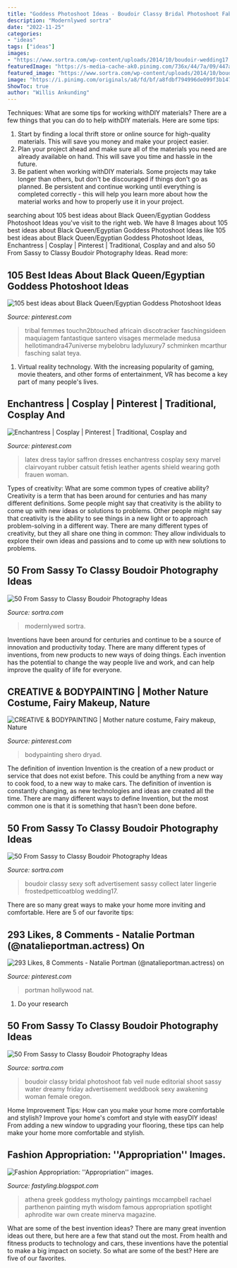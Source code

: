 ```yaml
---
title: "Goddess Photoshoot Ideas - Boudoir Classy Bridal Photoshoot Fab Veil Nude Editorial Shoot Sassy Water Dreamy Friday Advertisement Weddbook Sexy Awakening Woman Female Oregon"
description: "Modernlywed sortra"
date: "2022-11-25"
categories:
- "ideas"
tags: ["ideas"]
images:
- "https://www.sortra.com/wp-content/uploads/2014/10/boudoir-wedding17.jpg"
featuredImage: "https://s-media-cache-ak0.pinimg.com/736x/44/7a/09/447a09f09a0a8a9b1332eadfb5b1395d.jpg"
featured_image: "https://www.sortra.com/wp-content/uploads/2014/10/boudoir203.jpg"
image: "https://i.pinimg.com/originals/a8/fd/bf/a8fdbf794996de099f3b147f0d6a6b8d.jpg"
ShowToc: true
author: "Willis Ankunding"
---
```



Techniques: What are some tips for working withDIY materials?
There are a few things that you can do to help withDIY materials. Here are some tips: 
1. Start by finding a local thrift store or online source for high-quality materials. This will save you money and make your project easier. 
2. Plan your project ahead and make sure all of the materials you need are already available on hand. This will save you time and hassle in the future. 
3. Be patient when working withDIY materials. Some projects may take longer than others, but don't be discouraged if things don't go as planned. Be persistent and continue working until everything is completed correctly - this will help you learn more about how the material works and how to properly use it in your project.

	

		
searching about 105 best ideas about Black Queen/Egyptian Goddess Photoshoot Ideas you've visit to the right web. We have 8 Images about 105 best ideas about Black Queen/Egyptian Goddess Photoshoot Ideas like 105 best ideas about Black Queen/Egyptian Goddess Photoshoot Ideas, Enchantress | Cosplay | Pinterest | Traditional, Cosplay and and also 50 From Sassy to Classy Boudoir Photography Ideas. Read more:
		
    
## 105 Best Ideas About Black Queen/Egyptian Goddess Photoshoot Ideas

<img loading=lazy src="https://i.pinimg.com/736x/42/f1/5d/42f15ddd808af9f4308a42a3e8411254--medusa-makeup-eye-makeup.jpg" onerror="this.onerror=null;this.src='https://tse2.mm.bing.net/th?id=OIP.6pleSLF52pZn8ToZSNL-hwHaLG&amp;pid=15.1';" alt="105 best ideas about Black Queen/Egyptian Goddess Photoshoot Ideas">

_Source: pinterest.com_

>tribal femmes touchn2btouched africain discotracker faschingsideen maquiagem fantastique santero visages mermelade medusa hellotimandra47universe mybelobru ladyluxury7 schminken mcarthur fasching salat teya. 

	

1. Virtual reality technology. With the increasing popularity of gaming, movie theaters, and other forms of entertainment, VR has become a key part of many people's lives.

    
## Enchantress | Cosplay | Pinterest | Traditional, Cosplay And

<img loading=lazy src="https://s-media-cache-ak0.pinimg.com/736x/44/7a/09/447a09f09a0a8a9b1332eadfb5b1395d.jpg" onerror="this.onerror=null;this.src='https://tse2.mm.bing.net/th?id=OIP.N5xEq8SgzQh0du_kzoHKUgHaLG&amp;pid=15.1';" alt="Enchantress | Cosplay | Pinterest | Traditional, Cosplay and">

_Source: pinterest.com_

>latex dress taylor saffron dresses enchantress cosplay sexy marvel clairvoyant rubber catsuit fetish leather agents shield wearing goth frauen woman. 

	

Types of creativity: What are some common types of creative ability?
Creativity is a term that has been around for centuries and has many different definitions. Some people might say that creativity is the ability to come up with new ideas or solutions to problems. Other people might say that creativity is the ability to see things in a new light or to approach problem-solving in a different way. There are many different types of creativity, but they all share one thing in common: They allow individuals to explore their own ideas and passions and to come up with new solutions to problems.

    
## 50 From Sassy To Classy Boudoir Photography Ideas

<img loading=lazy src="http://www.sortra.com/wp-content/uploads/2014/10/boudoir-wedding24.jpg" onerror="this.onerror=null;this.src='https://tse3.mm.bing.net/th?id=OIP.8hCED3OfAV8AsfquUjgcgQHaE8&amp;pid=15.1';" alt="50 From Sassy to Classy Boudoir Photography Ideas">

_Source: sortra.com_

>modernlywed sortra. 

	

Inventions have been around for centuries and continue to be a source of innovation and productivity today. There are many different types of inventions, from new products to new ways of doing things. Each invention has the potential to change the way people live and work, and can help improve the quality of life for everyone.

    
## CREATIVE &amp; BODYPAINTING | Mother Nature Costume, Fairy Makeup, Nature

<img loading=lazy src="https://i.pinimg.com/originals/a8/fd/bf/a8fdbf794996de099f3b147f0d6a6b8d.jpg" onerror="this.onerror=null;this.src='https://tse4.mm.bing.net/th?id=OIP.z42rp-05thqoOxaJ3ku5ygHaLH&amp;pid=15.1';" alt="CREATIVE &amp; BODYPAINTING | Mother nature costume, Fairy makeup, Nature">

_Source: pinterest.com_

>bodypainting shero dryad. 

	

The definition of invention
Invention is the creation of a new product or service that does not exist before. This could be anything from a new way to cook food, to a new way to make cars. The definition of invention is constantly changing, as new technologies and ideas are created all the time. There are many different ways to define Invention, but the most common one is that it is something that hasn't been done before.

    
## 50 From Sassy To Classy Boudoir Photography Ideas

<img loading=lazy src="https://www.sortra.com/wp-content/uploads/2014/10/boudoir-wedding17.jpg" onerror="this.onerror=null;this.src='https://tse4.mm.bing.net/th?id=OIP.7lsfk4Dfwbngz75eeNVGbQHaLH&amp;pid=15.1';" alt="50 From Sassy to Classy Boudoir Photography Ideas">

_Source: sortra.com_

>boudoir classy sexy soft advertisement sassy collect later lingerie frostedpetticoatblog wedding17. 

	

There are so many great ways to make your home more inviting and comfortable. Here are 5 of our favorite tips:

    
## 293 Likes, 8 Comments - Natalie Portman (@natalieportman.actress) On

<img loading=lazy src="https://i.pinimg.com/736x/6a/2e/87/6a2e87eff83bdd721bbabdc45c037761.jpg" onerror="this.onerror=null;this.src='https://tse2.mm.bing.net/th?id=OIP.NDdnz-I7fr_ivwb6iONXRwHaJQ&amp;pid=15.1';" alt="293 Likes, 8 Comments - Natalie Portman (@natalieportman.actress) on">

_Source: pinterest.com_

>portman hollywood nat. 

	

1. Do your research

    
## 50 From Sassy To Classy Boudoir Photography Ideas

<img loading=lazy src="https://www.sortra.com/wp-content/uploads/2014/10/boudoir203.jpg" onerror="this.onerror=null;this.src='https://tse3.mm.bing.net/th?id=OIP.V50wITKDU6UoF6nV6LxfOgHaKD&amp;pid=15.1';" alt="50 From Sassy to Classy Boudoir Photography Ideas">

_Source: sortra.com_

>boudoir classy bridal photoshoot fab veil nude editorial shoot sassy water dreamy friday advertisement weddbook sexy awakening woman female oregon. 

	

Home Improvement Tips: How can you make your home more comfortable and stylish?
Improve your home's comfort and style with easyDIY ideas! From adding a new window to upgrading your flooring, these tips can help make your home more comfortable and stylish.

    
## Fashion Appropriation: &#039;&#039;Appropriation&#039;&#039; Images.

<img loading=lazy src="http://1.bp.blogspot.com/_HBJaKhkvNsA/TS2w_CmdLpI/AAAAAAAAACI/gW_TixsrAQg/s1600/Athena_ParthenonExhibitEMAIL.jpg" onerror="this.onerror=null;this.src='https://tse1.mm.bing.net/th?id=OIP.R4HTWxeqva-h5L3PjM440gHaLF&amp;pid=15.1';" alt="Fashion Appropriation: &#039;&#039;Appropriation&#039;&#039; images.">

_Source: fastyling.blogspot.com_

>athena greek goddess mythology paintings mccampbell rachael parthenon painting myth wisdom famous appropriation spotlight aphrodite war own create minerva magazine. 

	

What are some of the best invention ideas?
There are many great invention ideas out there, but here are a few that stand out the most. From health and fitness products to technology and cars, these inventions have the potential to make a big impact on society. So what are some of the best? Here are five of our favorites.

